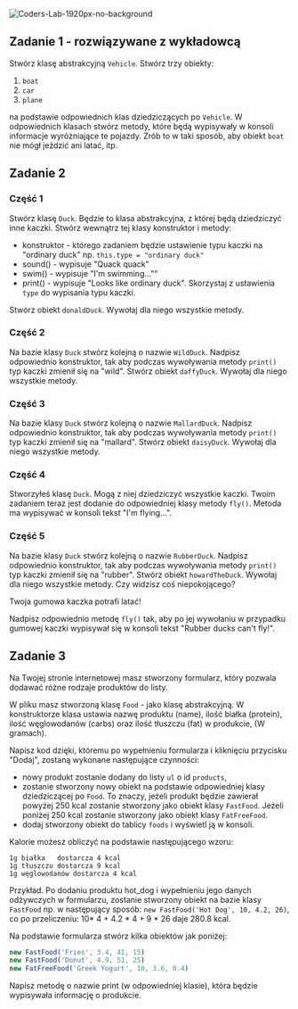 ![Coders-Lab-1920px-no-background](https://user-images.githubusercontent.com/152855/73064373-5ed69780-3ea1-11ea-8a71-3d370a5e7dd8.png)



## Zadanie 1 - rozwiązywane z wykładowcą



Stwórz klasę abstrakcyjną `Vehicle`. Stwórz trzy obiekty:

1. `boat`
1. `car` 
1. `plane` 

na podstawie odpowiednich klas dziedziczących po `Vehicle`. W odpowiednich klasach stwórz metody, które będą wypisywały w konsoli informacje wyróżniające te pojazdy. Zrób to w taki sposób, aby obiekt `boat` nie mógł jeździć ani latać, itp.



## Zadanie 2



### Część 1

Stwórz klasę ```Duck```. Będzie to klasa abstrakcyjna, z której będą dziedziczyć inne kaczki. Stwórz wewnątrz tej klasy konstruktor i metody:

* konstruktor - którego zadaniem będzie ustawienie typu kaczki na "ordinary duck" np. `this.type = "ordinary duck"`
* sound() - wypisuje "Quack quack"
* swim() - wypisuje "I'm swimming...""
* print() - wypisuje "Looks like ordinary duck". Skorzystaj z ustawienia `type` do wypisania typu kaczki.

Stwórz obiekt ```donaldDuck```. Wywołaj dla niego wszystkie metody.


### Część 2

Na bazie  klasy ```Duck``` stwórz kolejną o nazwie ```WildDuck```. Nadpisz odpowiednio konstruktor, tak aby podczas wywoływania metody ```print()``` typ kaczki zmienił się na "wild". Stwórz obiekt ```daffyDuck```. Wywołaj dla niego wszystkie metody.


### Część 3

Na bazie klasy ```Duck``` stwórz kolejną o nazwie ```MallardDuck```. Nadpisz odpowiednio konstruktor, tak aby podczas wywoływania metody ```print()``` typ kaczki zmienił się na "mallard". Stwórz obiekt ```daisyDuck```. Wywołaj dla niego wszystkie metody.


### Część 4

Stworzyłeś klasę ```Duck```. Mogą z niej dziedziczyć wszystkie kaczki. Twoim zadaniem teraz jest dodanie do odpowiedniej klasy metody ```fly()```. Metoda ma wypisywać w konsoli tekst "I'm flying...".


### Część 5

Na bazie  klasy ```Duck``` stwórz kolejną o nazwie ```RubberDuck```. Nadpisz odpowiednio konstruktor, tak aby podczas wywoływania metody ```print()``` typ kaczki zmienił się na "rubber". Stwórz obiekt ```howardTheDuck```. Wywołaj dla niego wszystkie metody. Czy widzisz coś niepokojącego?

Twoja gumowa kaczka potrafi latać!

Nadpisz odpowiednio metodę ```fly()``` tak, aby po jej wywołaniu w przypadku gumowej kaczki wypisywał się w konsoli tekst "Rubber ducks can't fly!".


## Zadanie 3



Na Twojej stronie internetowej masz stworzony formularz, który pozwala dodawać
różne rodzaje produktów do listy.

W pliku masz stworzoną klasę `Food` - jako klasę abstrakcyjną. W konstruktorze klasa ustawia nazwę
produktu (name), ilość białka (protein), ilość węglowodanów (carbs)  oraz ilość tłuszczu (fat) w produkcie, (W gramach).


Napisz kod dzięki, któremu po wypełnieniu formularza i kliknięciu przycisku "Dodaj", zostaną wykonane następujące czynności:
 * nowy produkt zostanie dodany do listy ```ul``` o id ```products```,
 * zostanie stworzony nowy obiekt na podstawie odpowiedniej klasy dziedziczącej po `Food`. To znaczy, jeżeli produkt będzie zawierał powyżej 250 kcal zostanie stworzony jako obiekt klasy `FastFood`. Jeżeli poniżej 250 kcal zostanie stworzony jako obiekt klasy `FatFreeFood`.
 * dodaj stworzony obiekt do tablicy ```foods``` i wyświetl ją w konsoli.

Kalorie możesz obliczyć na podstawie następującego wzoru:
```plain
1g białka	dostarcza 4 kcal
1g tłuszczu	dostarcza 9 kcal
1g węglowodanów	dostarcza 4 kcal
```

Przykład.
Po dodaniu produktu hot_dog i wypełnieniu jego danych odżywczych w formularzu, zostanie stworzony obiekt na bazie klasy `FastFood` np. w następujący sposób: ```new FastFood('Hot Dog', 10, 4.2, 26)```, co po przeliczeniu:
10* 4 + 4.2 * 4 + 9 * 26 daje 280.8 kcal.

Na podstawie formularza stwórz kilka obiektów jak poniżej:

```JavaScript
new FastFood('Fries', 3.4, 41, 15)
new FastFood('Donut', 4.9, 51, 25)
new FatFreeFood('Greek Yogurt', 10, 3.6, 0.4)
```
Napisz metodę o nazwie print (w odpowiedniej klasie), która będzie wypisywała informację o produkcie.
